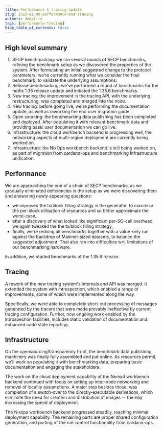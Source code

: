 ```yaml
---
title: Performance & tracing update
slug: 2023-02-08-performance-and-tracing
authors: deepfire
tags: [performance-tracing]
hide_table_of_contents: false
---
```


## High level summary

1. SECP benchmarking:  we ran several rounds of SECP benchmarks, refining the benchmark setup as we discovered the properties of the system.  After formulating an initial suggested change to the protocol parameters, we're currently running what we consider the final benchmark, to validate the underlying assumptions.
2. Release benchmarking:  we've performed a round of benchmarks for the hotfix 1.35 release update and initiated the 1.35.6 benchmarks.
3. New tracing:  the improvement in the tracing API, with the underlying restructuring, was completed and merged into the node.
4. New tracing:  before going live, we're performing the documentation update, as well as reworking the end user migration guide.
5. Open sourcing:  the benchmarking data publishing has been completed and deployed.  After populating it with relevant benchmark data and providing basic user documentation we can go live.
6. Infrastructure:  the cloud workbench backend is progressing well, the networking aspects of multi-region deployment are currently being worked on.
7. Infrastructure:  the NixOps workbench backend is still being worked on, as part of migration from cardano-ops and benchmarking infrastructure unification.

## Performance

We are approaching the end of a chain of SECP benchmarks, as we gradually eliminated deficiencies in the setup as we were discovering them and answering newly appearing questions:

- we improved the tx/block filling strategy in the generator, to maximise the per-block utilisation of resources and so better approximate the worst-case,
- after a discovery of what looked like significant per-SC-call overhead, we again tweaked the the tx/block filling strategy,
- finally, we're redoing all benchmarks together with a value-only run against the backdrop of Mainnet-sized datasets, to balance the suggested adjustment.  That also ran into difficulties wrt. limitations of our benchmarking hardware.

In addition, we started benchmarks of the 1.35.6 release.

## Tracing

A rework of the new tracing system's internals and API was merged.  It extended the system with introspection, which enabled a range of improvements, some of which were implemented along the way.

Specifically, we were able to completely short-cut processing of messages generated by the tracers that were made provably ineffective by current tracing configuration.  Further, now ongoing work enabled by the introspection facilities, includes static validation of documentation and enhanced node state reporting.

## Infrastructure

On the opensourcing/transparency front, the benchmark data publishing machinery was finally fully assembled and put online.  As resources permit, we'll work on populating it with benchmarking data, preparing basic documentation and engaging the stakeholders.

The work on the cloud deployment capability of the Nomad workbench backend continued with focus on setting up inter-node networking and removal of locality assumptions.  A major step besides those, was completion of a switch-over to the directly-executable derivations, which eliminate the need for creation and distribution of images -- thereby increasing the speed of deployment.

The Nixops workbench backend progressed steadily, reaching minimal deployment capability.  The remaining parts are proper shared configuration generation, and porting of the run control functionality from cardano-ops.
